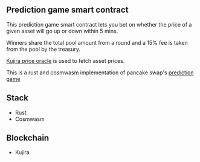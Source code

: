 ## Prediction game smart contract

This prediction game smart contract lets you bet on whether the price of a given asset will go up or down within 5 mins.

Winners share the total pool amount from a round and a 15% fee is taken from the pool by the treasury.

[Kujira price oracle](https://docs.kujira.app/developers/smart-contracts/oracle) is used to fetch asset prices.

This is a rust and cosmwasm implementation of pancake swap's [prediction game](https://docs.pancakeswap.finance/products/prediction)

## Stack
- Rust
- Cosmwasm
## Blockchain
- Kujira
